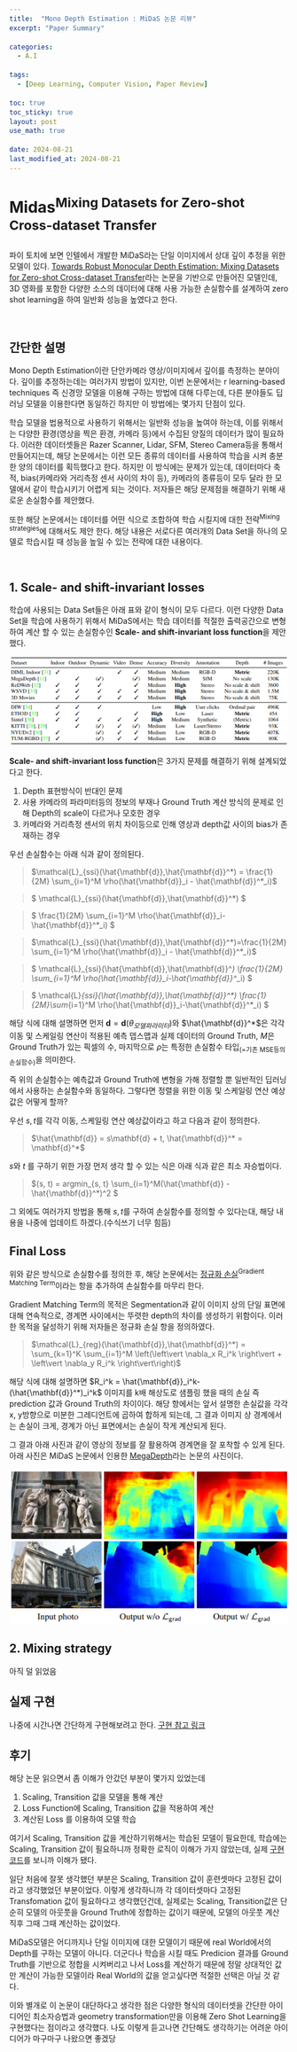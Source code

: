 ```yaml
---
title:  "Mono Depth Estimation : MiDaS 논문 리뷰"
excerpt: "Paper Summary"

categories:
  - A.I

tags:
  - [Deep Learning, Computer Vision, Paper Review]

toc: true
toc_sticky: true
layout: post
use_math: true
 
date: 2024-08-21
last_modified_at: 2024-08-21
---
```


# **Midas<sup>Mixing Datasets for Zero-shot Cross-dataset Transfer</sup>**

파이 토치에 보면 인텔에서 개발한 MiDaS라는 단일 이미지에서 상대 깊이 추정을 위한 모델이 있다. [Towards Robust Monocular Depth Estimation: Mixing Datasets for Zero-shot Cross-dataset Transfer](https://arxiv.org/abs/1907.01341v3)라는 논문을 기반으로 만들어진 모델인데, 3D 영화를 포함한 다양한 소스의 데이터에 대해 사용 가능한 손실함수를 설계하여 zero shot learning을 하여 일반화 성능을 높였다고 한다. 

<br>

## **간단한 설명**

Mono Depth Estimation이란 단안카메라 영상/이미지에서 깊이를 측정하는 분야이다. 깊이를 추정하는데는 여러가지 방법이 있지만, 이번 논문에서는 r learning-based techniques 즉 신경망 모델을 이용해 구하는 방법에 대해 다루는데, 다른 분야들도 딥러닝 모델을 이용한다면 동일하긴 하지만 이 방법에는 몇가지 단점이 있다.

학습 모델을 법용적으로 사용하기 위해서는 일반화 성능을 높여야 하는데, 이를 위해서는 다양한 환경(영상을 찍은 환경, 카메라 등)에서 수집된 양질의 데이터가 많이 필요하다. 이러한 데이터셋들은 Razer Scanner, Lidar, SFM, Stereo Camera등을 통해서 만들어지는데, 해당 논문에서는 이런 모든 종류의 데이터를 사용하여 학습을 시켜 충분한 양의 데이터를 획득했다고 한다. 하지만 이 방식에는 문제가 있는데, 데이터마다 축적, bias(카메라와 거리측정 센서 사이의 차이 등), 카메라의 종류등이 모두 달라 한 모델에서 같이 학습시키기 어렵게 되는 것이다. 저자들은 해당 문제점을 해결하기 위해 새로운 손실함수를 제안했다.

또한 해당 논문에서는 데이터를 어떤 식으로 조합하여 학습 시킬지에 대한 전략<sup>Mixing strategies</sup>에 대해서도 제안 한다. 해당 내용은 서로다른 여러개의 Data Set을 하나의 모델로 학습시킬 때 성능을 높일 수 있는 전략에 대한 내용이다.

<br>

## **1. Scale- and shift-invariant losses**

학습에 사용되는 Data Set들은 아래 표와 같이 형식이 모두 다르다. 이런 다양한 Data Set을 학습에 사용하기 위해서 MiDaS에서는 학습 데이터를 적절한 출력공간으로 변형하여 계산 할 수 있는 손실함수인 **Scale- and shift-invariant loss function**을 제안했다.

![학습에 사용되는 Data Set](/assets/img/variant_data_set.png)

**Scale- and shift-invariant loss function**은 3가지 문제를 해결하기 위해 설계되었다고 한다.

1. Depth 표현방식이 반대인 문제
2. 사용 카메라의 파라미터등의 정보의 부재나 Ground Truth 계산 방식의 문제로 인해 Depth의 scale이 다르거나 모호한 경우
3. 카메라와 거리측정 센서의 위치 차이등으로 인해 영상과 depth값 사이의 bias가 존재하는 경우

우선 손실함수는 아래 식과 같이 정의된다.

> $\mathcal{L}_{ssi}(\hat{\mathbf{d}},\hat{\mathbf{d}}^*) = \frac{1}{2M} \sum_{i=1}^M \rho(\hat{\mathbf{d}}_i - \hat{\mathbf{d}}^*_i)$

> $
\mathcal{L}\_{ssi}(\hat{\mathbf{d}},\hat{\mathbf{d}}^*)
$

> $
\frac{1}{2M} \sum_{i=1}^M \rho(\hat{\mathbf{d}}_i-\hat{\mathbf{d}}^*_i)
$

> $\mathcal{L}_{ssi}(\hat{\mathbf{d}},\hat{\mathbf{d}}^*)=\frac{1}{2M} \sum_{i=1}^M \rho(\hat{\mathbf{d}}_i - \hat{\mathbf{d}}^*_i)$

> $
\mathcal{L}\_{ssi}(\hat{\mathbf{d}},\hat{\mathbf{d}}^*)
\frac{1}{2M} \sum_{i=1}^M \rho(\hat{\mathbf{d}}_i-\hat{\mathbf{d}}^*_i)
$

> $
\mathcal{L}_{ssi}(\hat{\mathbf{d}},\hat{\mathbf{d}}^*) 
\frac{1}{2M}\sum_{i=1}^M \rho(\hat{\mathbf{d}}_i-\hat{\mathbf{d}}^*_i)
$

해당 식에 대해 설명하면 먼저 $\mathbf{d} = \mathbf{d}(\theta_{모델 파라미터})$와 $\hat{\mathbf{d}}^*$은 각각 이동 및 스케일링 연산이 적용된 예측 뎁스맵과 실제 데이터의 Ground Truth, $M$은 Ground Truth가 있는 픽셀의 수, 마지막으로 $\rho$는 특정한 손실함수 타입<sub>(=기존 MSE등의 손실함수)</sub>을 의미한다.
 
즉 위의 손실함수는 예측값과 Ground Truth에 변형을 가해 정렬할 뿐 일반적인 딥러닝에서 사용하는 손실함수와 동일하다. 그렇다면 정렬을 위한 이동 및 스케일링 연산 예상값은 어떻게 할까?

우선 $s, t$를 각각 이동, 스케일링 연산 예상값이라고 하고 다음과 같이 정의한다.

> $\hat{\mathbf{d}} = s\mathbf{d} + t, \hat{\mathbf{d}}^* = \mathbf{d}^*$

$s$와 $t$ 를 구하기 위한 가장 먼저 생각 할 수 있는 식은 아래 식과 같은 최소 자승법이다.

> $(s, t) = argmin_{s, t} \sum_{i=1}^M(\hat{\mathbf{d}} - \hat{\mathbf{d}}^*)^2 $

그 외에도 여러가지 방법을 통해 $s,t$를 구하여 손실함수를 정의할 수 있다는대, 해당 내용을 나중에 업데이트 하겠다.(수식쓰기 너무 힘듬)


## **Final Loss**

위와 같은 방식으로 손실함수를 정의한 후, 해당 논문에서는 [정규화 손실](https://arxiv.org/abs/1804.00607)<sup>Gradient Matching Term</sup>이라는 항을 추가하여 손실함수를 마무리 한다.

Gradient Matching Term의 목적은 Segmentation과 같이 이미지 상의 단일 표면에 대해 연속적으로, 경계면 사이에서는 뚜렷한 depth의 차이를 생성하기 위함이다. 이러한 목적을 달성하기 위해 저자들은 정규화 손실 항을 정의하였다.

> $\mathcal{L}_{reg}(\hat{\mathbf{d}},\hat{\mathbf{d}}^*) = \sum_{k=1}^K \sum_{i=1}^M \left(\left\vert \nabla_x R_i^k \right\vert + \left\vert \nabla_y R_i^k \right\vert\right)$

해당 식에 대해 설명하면 $R_i^k = \hat{\mathbf{d}}_i^k-(\hat{\mathbf{d}}^*)_i^k$ 이미지를 k배 해상도로 샘플링 했을 때의 손실 즉 prediction 값과 Ground Truth의 차이이다.
해당 항에서는 앞서 설명한 손실값을 각각 x, y방향으로 미분한 그레디언트에 곱하여 합하게 되는데, 그 결과 이미지 상 경계에서는 손실이 크게, 경계가 아닌 표면에서는 손실이 작게 계산되게 된다.

그 결과 아래 사진과 같이 영상의 정보를 잘 활용하여 경계면을 잘 포착할 수 있게 된다. 아래 사진은 MiDaS 논문에서 인용한 [MegaDepth](https://arxiv.org/abs/1804.00607)라는 논문의 사진이다.

![Depth_Gradient](/assets/img/depth_gradient.png)

## **2. Mixing strategy**

아직 덜 읽었음


## 실제 구현
나중에 시간나면 간단하게 구현해보려고 한다.
[구현 참고 링크](https://gist.github.com/dvdhfnr/732c26b61a0e63a0abc8a5d769dbebd0)


## **후기**

해당 논문 읽으면서 좀 이해가 안갔던 부분이 몇가지 있었는데

1. Scaling, Transition 값을 모델을 통해 계산
2. Loss Function에 Scaling, Transition 값을 적용하여 계산
3. 계산된 Loss 를 이용하여 모델 학습

여기서 Scaling, Transition 값을 계산하기위해서는 학습된 모델이 필요한데, 학습에는 Scaling, Transition 값이 필요하니까 정확한 로직이 이해가 가지 않았는데, 실제 [구현 코드](https://gist.github.com/dvdhfnr/732c26b61a0e63a0abc8a5d769dbebd0)를 보니까 이해가 됐다.

일단 처음에 잘못 생각했던 부분은 Scaling, Transition 값이 훈련셋마다 고정된 값이라고 생각했었던 부분이었다. 이렇게 생각하니까 각 데이터셋마다 고정된 Transfomation 값이 필요하다고 생각했던건데, 실제로는 Scaling, Transition값은 단순히 모델의 아웃풋을 Ground Truth에 정합하는 값이기 때문에, 모델의 아웃풋 계산 직후 그때 그때 계산하는 값이었다.

MiDaS모델은 어디까지나 단일 이미지에 대한 모델이기 때문에 real World에서의 Depth를 구하는 모델이 아니다. 더군다나 학습을 시킬 때도 Predicion 결과를 Ground Truth를 기반으로 정합을 시켜버리고 나서 Loss를 계산하기 때문에 정말 상대적인 값만 계산이 가능한 모델이라 Real World의 값을 얻고싶다면 적절한 선택은 아닐 것 같다.

이와 별개로 이 논문이 대단하다고 생각한 점은 다양한 형식의 데이터셋을 간단한 아이디어인 최소자승법과 geometry transformation만을 이용해 Zero Shot Learning을 구현했다는 점이라고 생각했다. 나도 이렇게 듣고나면 간단해도 생각하기는 어려운 아이디어가 마구마구 나왔으면 좋겠당